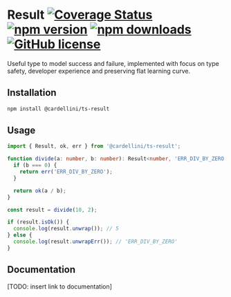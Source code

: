 # Result [![Coverage Status](https://coveralls.io/repos/github/DScheglov/@cardellini/ts-result/badge.svg?branch=master&service=github)](https://coveralls.io/github/DScheglov/@cardellini/ts-result?branch=master&service=github) [![npm version](https://img.shields.io/npm/v/@cardellini/ts-result.svg?style=flat-square)](https://www.npmjs.com/package/@cardellini/ts-result) [![npm downloads](https://img.shields.io/npm/dm/@cardellini/ts-result.svg?style=flat-square)](https://www.npmjs.com/package/@cardellini/ts-result) [![GitHub license](https://img.shields.io/badge/license-MIT-blue.svg)](https://github.com/DScheglov/@cardellini/ts-result/blob/master/LICENSE)

Useful type to model success and failure, implemented with focus on type safety,
developer experience and preserving flat learning curve.

## Installation

```bash
npm install @cardellini/ts-result
```

## Usage

```typescript
import { Result, ok, err } from '@cardellini/ts-result';

function divide(a: number, b: number): Result<number, 'ERR_DIV_BY_ZERO'> {
  if (b === 0) {
    return err('ERR_DIV_BY_ZERO');
  }

  return ok(a / b);
}

const result = divide(10, 2);

if (result.isOk()) {
  console.log(result.unwrap()); // 5
} else {
  console.log(result.unwrapErr()); // 'ERR_DIV_BY_ZERO'
}
```

## Documentation

[TODO: insert link to documentation]
